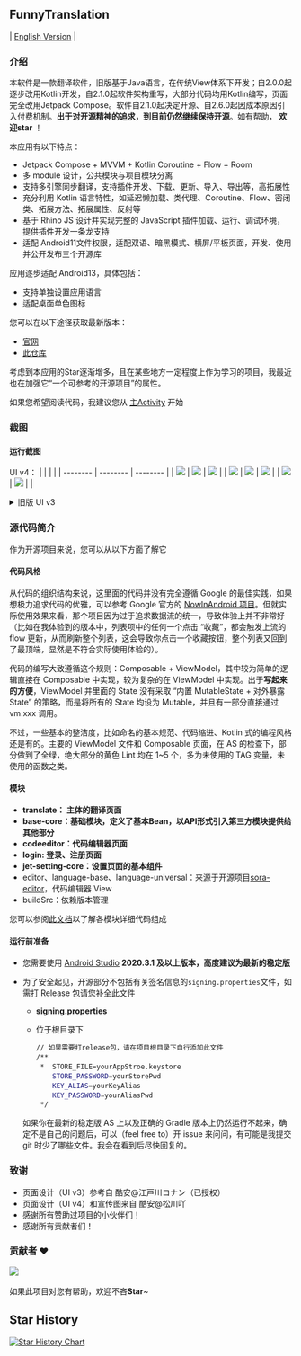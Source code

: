 ## FunnyTranslation

| [English Version](README_en.md) |

### 介绍

本软件是一款翻译软件，旧版基于Java语言，在传统View体系下开发；自2.0.0起逐步改用Kotlin开发，自2.1.0起软件架构重写，大部分代码均用Kotlin编写，页面完全改用Jetpack Compose。软件自2.1.0起决定开源、自2.6.0起因成本原因引入付费机制。**出于对开源精神的追求，到目前仍然继续保持开源**。如有帮助， **欢迎star** ！

本应用有以下特点：

- Jetpack Compose + MVVM + Kotlin Coroutine + Flow + Room 
- 多 module 设计，公共模块与项目模块分离
- 支持多引擎同步翻译，支持插件开发、下载、更新、导入、导出等，高拓展性
- 充分利用 Kotlin 语言特性，如延迟懒加载、类代理、Coroutine、Flow、密闭类、拓展方法、拓展属性、反射等 
- 基于 Rhino JS 设计并实现完整的 JavaScript 插件加载、运行、调试环境，提供插件开发一条龙支持 
- 适配 Android11文件权限，适配双语、暗黑模式、横屏/平板页面，开发、使用并公开发布三个开源库

应用逐步适配 Android13，具体包括：  
- 支持单独设置应用语言
- 适配桌面单色图标

您可以在以下途径获取最新版本：
- [官网](https://www.funnysaltyfish.fun/trans/?source=github)
- [此仓库](/translate/release/translate-release.apk)

考虑到本应用的Star逐渐增多，且在某些地方一定程度上作为学习的项目，我最近也在加强它“一个可参考的开源项目”的属性。  

如果您希望阅读代码，我建议您从 [主Activity](translate/src/main/java/com/funny/translation/translate/TransActivity.kt) 开始

### 截图

#### 运行截图
UI v4：
|          |          |          |
| -------- | -------- | -------- |
| ![](http://img.funnysaltyfish.fun/i/2023/05/29/647492c45fc7f.jpg) | ![](http://img.funnysaltyfish.fun/i/2023/05/29/647492c4ba96a.jpg) | ![](http://img.funnysaltyfish.fun/i/2023/05/29/647492c5125af.jpg) |
| ![](http://img.funnysaltyfish.fun/i/2023/05/29/647492c5635f2.jpg) | ![](http://img.funnysaltyfish.fun/i/2023/05/29/647492c5a8511.jpg) | ![](http://img.funnysaltyfish.fun/i/2023/05/29/647492c5f17ef.jpg) |
| ![](http://img.funnysaltyfish.fun/i/2023/05/29/647492c6446e8.jpg) | ![](http://img.funnysaltyfish.fun/i/2023/05/29/647492c68366e.jpg) |          |


<details>
<summary>旧版 UI v3</summary>

| 图片                                                         | 图片                                                         |
| ------------------------------------------------------------ | ------------------------------------------------------------ |
| <img src="./screenshot/1.png" alt="Screenshot_2021-11-07-22-37-33-814_com.funny.tran" style="zoom:33%;" /> | <img src="./screenshot/2.png" alt="Screenshot_2021-11-07-22-39-18-201_com.funny.tran" style="zoom:33%;" /> |
| <img src="./screenshot/3.png" alt="Screenshot_2021-11-07-22-40-16-339_com.funny.tran" style="zoom:33%;" /> | <img src="./screenshot/4.png" alt="IMG_20211107_223720" style="zoom:33%;" /> |
</details>


### 源代码简介
作为开源项目来说，您可以从以下方面了解它

#### 代码风格
从代码的组织结构来说，这里面的代码并没有完全遵循 Google 的最佳实践，如果想极力追求代码的优雅，可以参考 Google 官方的 [NowInAndroid 项目](https://github.com/android/nowinandroid)。但就实际使用效果来看，那个项目因为过于追求数据流的统一，导致体验上并不非常好（比如在我体验到的版本中，列表项中的任何一个点击 “收藏”，都会触发上流的 flow 更新，从而刷新整个列表，这会导致你点击一个收藏按钮，整个列表又回到了最顶端，显然是不符合实际使用体验的）。  

代码的编写大致遵循这个规则：Composable + ViewModel，其中较为简单的逻辑直接在 Composable 中实现，较为复杂的在 ViewModel 中实现。出于**写起来的方便**，ViewModel 并里面的 State 没有采取 “内置 MutableState + 对外暴露 State” 的策略，而是将所有的 State 均设为 Mutable，并且有一部分直接通过 vm.xxx 调用。

不过，一些基本的整洁度，比如命名的基本规范、代码缩进、Kotlin 式的编程风格还是有的。主要的 ViewModel 文件和 Composable 页面，在 AS 的检查下，部分做到了全绿，绝大部分的黄色 Lint 均在 1~5 个，多为未使用的 TAG 变量，未使用的函数之类。

#### 模块

- **translate： 主体的翻译页面**
- **base-core：基础模块，定义了基本Bean，以API形式引入第三方模块提供给其他部分**
- **codeeditor：代码编辑器页面**
- **login: 登录、注册页面**
- **jet-setting-core：设置页面的基本组件**
- editor、language-base、language-universal：来源于开源项目[sora-editor](https://github.com/Rosemoe/sora-editor)，代码编辑器 View
- buildSrc：依赖版本管理

您可以参阅[此文档](./detail_introduction.md)以了解各模块详细代码组成


#### 运行前准备

- 您需要使用 [Android Studio](https://developer.android.google.cn/studio/)  **2020.3.1 及以上版本，高度建议为最新的稳定版**

- 为了安全起见，开源部分不包括有关签名信息的`signing.properties`文件，如需打 Release 包请您补全此文件

  - **signing.properties**

  - 位于根目录下

    ```bash
    // 如果需要打release包，请在项目根目录下自行添加此文件
    /**
     *  STORE_FILE=yourAppStroe.keystore
        STORE_PASSWORD=yourStorePwd
        KEY_ALIAS=yourKeyAlias
        KEY_PASSWORD=yourAliasPwd
     */
    ```
 
   如果你在最新的稳定版 AS 上以及正确的 Gradle 版本上仍然运行不起来，确定不是自己的问题后，可以（feel free to）开 issue 来问问，有可能是我提交 git 时少了哪些文件。我会在看到后尽快回复的。

### 致谢

- 页面设计（UI v3）参考自 酷安@江戸川コナン（已授权）
- 页面设计（UI v4）和宣传图来自 酷安@松川吖
- 感谢所有赞助过项目的小伙伴们！
- 感谢所有贡献者们！

### 贡献者 ❤

<a href="https://github.com/FunnySaltyFish/FunnyTranslation/graphs/contributors">
  <img src="https://contrib.rocks/image?repo=FunnySaltyFish/FunnyTranslation" />
</a>

如果此项目对您有帮助，欢迎不吝**Star**~

## Star History

[![Star History Chart](https://api.star-history.com/svg?repos=FunnySaltyFish/FunnyTranslation&type=Date)](https://star-history.com/#FunnySaltyFish/FunnyTranslation&Date)

